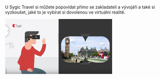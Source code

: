 U Sygic Travel si můžete popovídat přímo se zakladateli a vývojáři a také si vyzkoušet, jaké to je vybírat si dovolenou ve virtuální realitě.

<img src="/static/img/extra/2016/sygic.png" alt="" style="max-width:70%"/>